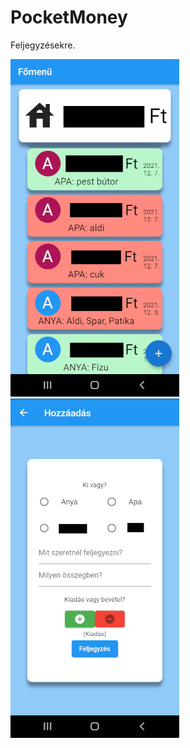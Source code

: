 # PocketMoney

Feljegyzésekre.

![Main menu](https://github.com/LeviN09/PocketMoney/blob/main/PocketMoney2.jpg)
![Add new amount](https://github.com/LeviN09/PocketMoney/blob/main/PocketMoney1.jpg)
